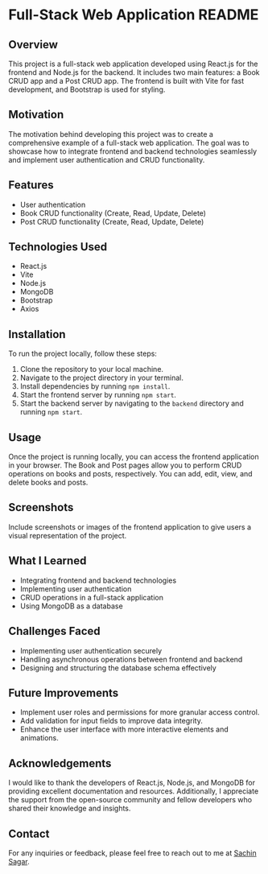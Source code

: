 # Full-Stack Web Application README

## Overview
This project is a full-stack web application developed using React.js for the frontend and Node.js for the backend. It includes two main features: a Book CRUD app and a Post CRUD app. The frontend is built with Vite for fast development, and Bootstrap is used for styling.

## Motivation
The motivation behind developing this project was to create a comprehensive example of a full-stack web application. The goal was to showcase how to integrate frontend and backend technologies seamlessly and implement user authentication and CRUD functionality.

## Features
- User authentication
- Book CRUD functionality (Create, Read, Update, Delete)
- Post CRUD functionality (Create, Read, Update, Delete)
  
## Technologies Used
- React.js
- Vite
- Node.js
- MongoDB
- Bootstrap
- Axios

## Installation
To run the project locally, follow these steps:
1. Clone the repository to your local machine.
2. Navigate to the project directory in your terminal.
3. Install dependencies by running `npm install`.
4. Start the frontend server by running `npm start`.
5. Start the backend server by navigating to the `backend` directory and running `npm start`.

## Usage
Once the project is running locally, you can access the frontend application in your browser. The Book and Post pages allow you to perform CRUD operations on books and posts, respectively. You can add, edit, view, and delete books and posts.

## Screenshots
Include screenshots or images of the frontend application to give users a visual representation of the project.

## What I Learned
- Integrating frontend and backend technologies
- Implementing user authentication
- CRUD operations in a full-stack application
- Using MongoDB as a database

## Challenges Faced
- Implementing user authentication securely
- Handling asynchronous operations between frontend and backend
- Designing and structuring the database schema effectively

## Future Improvements
- Implement user roles and permissions for more granular access control.
- Add validation for input fields to improve data integrity.
- Enhance the user interface with more interactive elements and animations.

## Acknowledgements
I would like to thank the developers of React.js, Node.js, and MongoDB for providing excellent documentation and resources. Additionally, I appreciate the support from the open-source community and fellow developers who shared their knowledge and insights.


## Contact
For any inquiries or feedback, please feel free to reach out to me at [Sachin Sagar](mailto:sachinssagardev@gmail.com).
